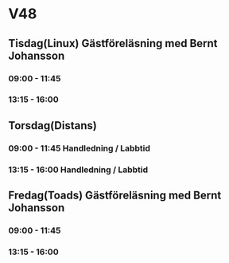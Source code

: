 # V48

## Tisdag(Linux) Gästföreläsning med Bernt Johansson
### 09:00 - 11:45
### 13:15 - 16:00 

## Torsdag(Distans)
### 09:00 - 11:45 Handledning / Labbtid
### 13:15 - 16:00 Handledning / Labbtid

## Fredag(Toads) Gästföreläsning med Bernt Johansson
### 09:00 - 11:45
### 13:15 - 16:00 